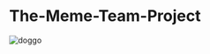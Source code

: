 # The-Meme-Team-Project

![doggo](https://v.cdn.vine.co/r/avatars/453D86296A1289362655722774528_4dd5b70336c.5.0.jpg?versionId=J6Im0IzgdF5JyZor8xewmG5.DK8BOzI.)
